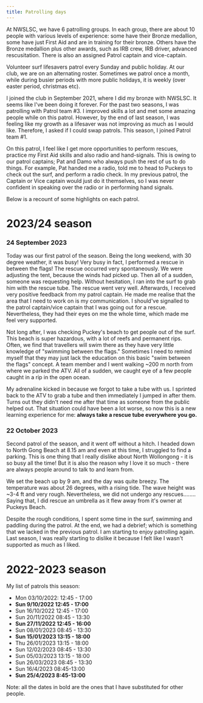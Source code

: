 ```yaml
---
title: Patrolling days 
---
```

At NWSLSC, we have 6 patrolling groups. In each group, there are about 10 people with various levels of experience: some have their Bronze medallion, some have just First Aid and are in training for their bronze. Others have the Bronze medallion plus other awards, such as IRB crew, IRB driver, advanced rescusitation. There is also an assigned Patrol captain and vice-captain. 

Volunteer surf lifesavers patrol every Sunday and public holiday. At our club, we are on an alternating roster. Sometimes we patrol once a month, while during busier periods with more public holidays, it is weekly (over easter period, christmas etc). 

I joined the club in September 2021, where I did my bronze with NWSLSC. It seems like I've been doing it forever. For the past two seasons, I was patrolling with Patrol team #3. I improved skills a lot and met some amazing people while on this patrol. However, by the end of last season, I was feeling like my growth as a lifesaver was not improving as much as I would like. Therefore, I asked if I could swap patrols. This season, I joined Patrol team #1. 

On this patrol, I feel like I get more opportunities to perform rescues, practice my First Aid skills and also radio and hand-signals. This is owing to our patrol captains; Pat and Damo who always push the rest of us to do things. For example, Pat handed me a radio, told me to head to Puckeys to check out the surf, and perform a radio check. In my previous patrol, the Captain or Vice captain would just do it themselves, so I was never confident in speaking over the radio or in performing hand signals. 

Below is a recount of some highlights on each patrol. 


# 2023/24 season
### 24 September 2023
Today was our first patrol of the season. Being the long weekend, with 30 degree weather, it was busy! Very busy in fact, I performed a rescue in between the flags! The rescue occurred very spontaneously. We were adjusting the tent, because the winds had picked up. Then all of a sudden, someone was requesting help. Without hesitation, I ran into the surf to grab him with the rescue tube. The rescue went very well. Afterwards, I received very positive feedback from my patrol captain. He made me realise that the area that I need to work on is my communication. I should've signalled to the patrol captain/vice captain that I was going out for a rescue. Nevertheless, they had their eyes on me the whole time, which made me feel very supported. 

Not long after, I was checking Puckey's beach to get people out of the surf. This beach is super hazardous, with a lot of reefs and permanent rips. Often, we find that travellers will swim there as they have very little knowledge of "swimming between the flags." Sometimes I need to remind myself that they may just lack the education on this basic "swim between the flags" concept. A team member and I went walking ~200 m north from where we parked the ATV. All of a sudden, we caught eye of a few people caught in a rip in the open ocean. 

My adrenaline kicked in because we forgot to take a tube with us. I sprinted back to the ATV to grab a tube and then immediately I jumped in after them. Turns out they didn't need me after that time as someone from the public helped out. That situation could have been a lot worse, so now this is a new learning experience for me: **always take a rescue tube everywhere you go.**

### 22 October 2023

Second patrol of the season, and it went off without a hitch. I headed down to North Gong Beach at 8.15 am and even at this time, I struggled to find a parking. This is one thing that I really dislike about North Wollongong - it is so busy all the time! But it is also the reason why I love it so much - there are always people around to talk to and learn from. 

We set the beach up by 9 am, and the day was quite breezy. The temperature was about 26 degrees, with a rising tide. The wave height was ~3-4 ft and very rough. Nevertheless, we did not undergo any rescues........ Saying that, I did rescue an umbrella as it flew away from it's owner at Puckeys Beach. 

Despite the rough conditions, I spent some time in the surf, swimming and paddling during the patrol. At the end, we had a debrief; which is something that we lacked in the previous patrol. I am starting to enjoy patrolling again. Last season, I was really starting to dislike it because I felt like I wasn't supported as much as I liked.


# 2022-2023 season
My list of patrols this season: 
- Mon 03/10/2022: 12:45 - 17:00
- **Sun 9/10/2022 12:45 - 17:00**
- Sun 16/10/2022 12:45 - 17:00
- Sun 20/11/2022 08:45 - 13:30
- **Sun 27/11/2022 12:45 - 16:00**
- Sun 08/01/2023 08:45 - 13:30
- **Sun 15/01/2023 13:15 - 18:00**
- Thu 26/01/2023 13:15 - 18:00
- Sun 12/02/2023 08:45 - 13:30
- Sun 05/03/2023 13:15 - 18:00
- Sun 26/03/2023 08:45 - 13:30
- Sun 16/4/2023 08:45-13:00
- **Sun 25/4/2023 8:45-13:00**

Note: all the dates in bold are the ones that I have substituted for other people. 
